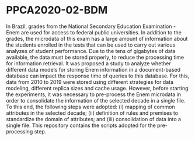 # PPCA2020-02-BDM
In Brazil, grades from the National Secondary Education Examination - Enem are used for access to federal public universities. In addition to the grades, the microdata of this exam has a large amount of information about the students enrolled in the tests that can be used to carry out various analyzes of student performance. Due to the tens of gigabytes of data available, the data must be stored properly, to reduce the processing time for information retrieval. It was proposed a study to analyze whether different data models for storing Enem information in a document-based database can impact the response time of queries to this database. For this, data from 2010 to 2019 were stored using different strategies for data modeling, different replica sizes and cache usage. However, before starting the experiments, it was necessary to pre-process the Enem microdata in order to consolidate the information of the selected decade in a single file. To this end, the following steps were adopted: (i) mapping of common attributes in the selected decade; (ii) definition of rules and premises to standardize the domain of attributes; and (iii) consolidation of data into a single file. This repository contains the scripts adopted for the pre-processing step. 
